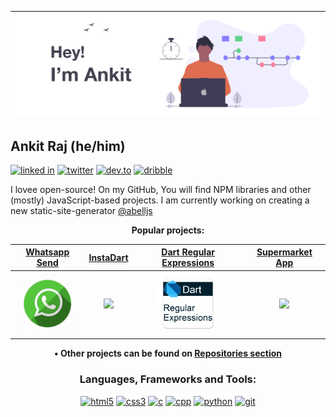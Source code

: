 

| ![A cover image](cover_dark.png) |
| ------ |

## Ankit Raj (he/him)

<a href="" target="_blank"> <img src="https://img.shields.io/badge/LinkedIn-0077B5?style=for-the-badge&logo=linkedin&logoColor=white" alt="linked in"/></a>
<a href="" target="_blank"> <img src="https://img.shields.io/badge/Twitter-1DA1F2?style=for-the-badge&logo=twitter&logoColor=white" alt="twitter"/></a>
<a href="" target="_blank"> <img src="https://img.shields.io/badge/dev.to-0A0A0A?style=for-the-badge&logo=dev.to&logoColor=white" alt="dev.to"/></a>
<a href="" target="_blank"> <img src="https://img.shields.io/badge/Dribbble-EA4C89?style=for-the-badge&logo=dribbble&logoColor=white" alt="dribble"/></a>
<a href="" target="_blank"> <img src="https://img.shields.io/badge/Spotify-1ED760?&style=for-the-badge&logo=spotify&logoColor=white" alt=""/></a>
<a href="" target="_blank"> <img src="" alt=""/></a>



I lovee open-source! On my GitHub, You will find NPM libraries and other (mostly) JavaScript-based projects. I am currently working on creating a new static-site-generator [@abelljs](https://github.com/abelljs)

<p align="center">
        <strong>Popular projects:</strong>
</p>

<table align="center">
        <thead>
                <tr>
                        <th align="center">
                        <a href="https://github.com/Edenik/Flutter_Send_Whatsapp_App">Whatsapp Send
                                </a></th>
                        <th align="center"><a
                                        href="https://github.com/Edenik/InstaDart-Flutter-Instagram-Clone">InstaDart</a>
                        </th>
                        <th align="center"><a href="https://github.com/Edenik/Dart_Regular_Expressions">Dart Regular
                                        Expressions</a></th>
                        <th align="center"><a href="https://github.com/Edenik/Supermarket-Angular-App">Supermarket
                                        App</a></th>
                </tr>
        </thead>
        <tbody>
                <tr>
                        <td align="center">
                                <a href="https://github.com/Edenik/Flutter_Send_Whatsapp_App">
                                        <img src="https://github.com/Edenik/Flutter_Send_Whatsapp_App/raw/main/android/app/src/main/res/mipmap-xhdpi/ic_launcher_foreground.png?raw=true"
                                                width="100" style="max-width:100%;">
                                </a>
                        </td>
                        <td align="center">
                                <a href="https://github.com/Edenik/InstaDart-Flutter-Instagram-Clone">
                                        <img width="100"
                                                src="https://github.com/Edenik/Flutter-Instagram-Clone/raw/main/media/InstaDartLogo.png?raw=true"
                                                style="max-width:100%;">
                                </a>
                        </td>
                        <td align="center">
                                <a href="https://github.com/Edenik/Dart_Regular_Expressions">
                                        <img width="100"
                                                src="https://github.com/Edenik/Dart_Regular_Expressions/blob/main/android/app/src/main/res/mipmap-xxxhdpi/ic_launcher.png?raw=true"
                                                style="max-width:100%;">
                                </a>
                        </td>
                        <td align="center">
                                <a href="https://github.com/Edenik/Supermarket-Angular-App">
                                        <img width="100"
                                                src="https://supermarketil.web.app/assets/images/fruits.svg"
                                                style="max-width:100%;">
                                </a>
                        </td>
                </tr>
        </tbody>
</table>

<p align="center">
        <strong>• Other projects can be found on <a href="https://github.com/Edenik?tab=repositories"> Repositories
                        section
                </a></strong>
</p>






<h3 align="center">Languages, Frameworks and Tools:</h3>

<p align="center">
     <a href="https://github.com/topics/html" target="_blank"> <img src="https://cdn.worldvectorlogo.com/logos/html5.svg" alt="html5" width="40" height="40" /></a>
     <a href="https://github.com/topics/css" target="_blank"> <img src="https://cdn.worldvectorlogo.com/logos/css-5.svg" alt="css3" width="40" height="40" /></a>
     <a href="https://github.com/topics/c" target="_blank"> <img src="https://cdn.worldvectorlogo.com/logos/c-2975.svg" alt="c" width="40" height="40" /></a>
     <a href="https://github.com/topics/cpp" target="_blank"> <img src="https://cdn.worldvectorlogo.com/logos/c.svg" alt="cpp" width="40" height="40" /></a>
     <a href="https://github.com/topics/python"target="_blank"><img src="https://cdn.worldvectorlogo.com/logos/python-5.svg"alt="python"width="40"height="40"/></a>
     <a href="https://github.com/topics/git" target="_blank"> <img src="https://cdn.worldvectorlogo.com/logos/git-icon.svg" alt="git" width="40" height="40" /></a>
</p>



